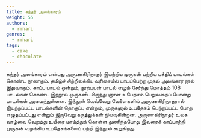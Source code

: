```yaml
---
title: கந்தர் அலங்காரம்
weight: 55
authors:
  - rmhari
genres:
  - rmhari 
tags:
  - cake
  - chocolate
---
```


கந்தர் அலங்காரம் என்பது அருணகிரிநாதர் இயற்றிய முருகன் பற்றிய பக்திப் பாடல்கள் கொண்ட நூலாகும். தமிழ்ச் சிற்றிலக்கிய வரிசையில் பாடப்பெற்ற முதல் அலங்கார நூல் இதுவாகும். காப்பு பாடல் ஒன்றும், நூற்பயன் பாடல் எழும் சேர்ந்து மொத்தம் 108 பாடல்கள் கொண்ட இந்நூல் முருகனிடமிருந்து ஞான உபேதசம் பெறுவதைப் போன்று பாடல்கள் அமைந்துள்ளன. இந்நூல் வெவ்வேறு வேளைகளில் அருணகிரிநாதரால் இயற்றப்பட்ட பாடல்களின் தொகுப்பு என்றும், முருகனால் உபதேசம் பெற்றப்பட்ட போது எழுதப்பட்டது என்றும் இருவேறு கருத்துக்கள் நிலவுகின்றன. அருணகிரிநாதர் உலக வாழ்வை வெறுத்து உயிரை மாய்த்துக் கொள்ள துணிந்தபோது இவரைக் காப்பாற்றி முருகன் வழங்கிய உபதேசங்களைப் பற்றி இந்நூல் கூறுகிறது.

